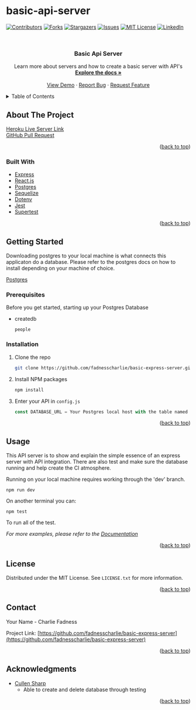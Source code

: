 # basic-api-server

<!-- Template Taken From -->
<!-- https://github.com/othneildrew/Best-README-Template -->

<div id="top"></div>
<!--
*** Thanks for checking out the Best-README-Template. If you have a suggestion
*** that would make this better, please fork the repo and create a pull request
*** or simply open an issue with the tag "enhancement".
*** Don't forget to give the project a star!
*** Thanks again! Now go create something AMAZING! :D
-->



<!-- PROJECT SHIELDS -->
<!--
*** I'm using markdown "reference style" links for readability.
*** Reference links are enclosed in brackets [ ] instead of parentheses ( ).
*** See the bottom of this document for the declaration of the reference variables
*** for contributors-url, forks-url, etc. This is an optional, concise syntax you may use.
*** https://www.markdownguide.org/basic-syntax/#reference-style-links
-->
[![Contributors][contributors-shield]][contributors-url]
[![Forks][forks-shield]][forks-url]
[![Stargazers][stars-shield]][stars-url]
[![Issues][issues-shield]][issues-url]
[![MIT License][license-shield]][license-url]
[![LinkedIn][linkedin-shield]][linkedin-url]



<!-- PROJECT LOGO -->
<br />
<div align="center">
  
<h3 align="center">Basic Api Server</h3>

  <p align="center">
    Learn more about servers and how to create a basic server with API's
    <br />
    <a href="https://github.com/fadnesscharlie/basic-express-server"><strong>Explore the docs »</strong></a>
    <br />
    <br />
    <a href="https://github.com/fadnesscharlie/basic-express-server">View Demo</a>
    ·
    <a href="https://github.com/fadnesscharlie/basic-express-server/issues">Report Bug</a>
    ·
    <a href="https://github.com/fadnesscharlie/basic-express-server/issues">Request Feature</a>
  </p>
</div>



<!-- TABLE OF CONTENTS -->
<details>
  <summary>Table of Contents</summary>
  <ol>
    <li>
      <a href="#about-the-project">About The Project</a>
      <ul>
        <li><a href="#built-with">Built With</a></li>
      </ul>
    </li>
    <li>
      <a href="#getting-started">Getting Started</a>
      <ul>
        <li><a href="#prerequisites">Prerequisites</a></li>
        <li><a href="#installation">Installation</a></li>
      </ul>
    </li>
    <li><a href="#usage">Usage</a></li>
    <li><a href="#roadmap">Roadmap</a></li>
    <li><a href="#contributing">Contributing</a></li>
    <li><a href="#license">License</a></li>
    <li><a href="#contact">Contact</a></li>
    <li><a href="#acknowledgments">Acknowledgments</a></li>
  </ol>
</details>



<!-- ABOUT THE PROJECT -->
## About The Project

[Heroku Live Server Link](https://basic-api-server-401n19.herokuapp.com/)  
[GitHub Pull Request](https://github.com/fadnesscharlie/basic-express-server/pulls)


<p align="right">(<a href="#top">back to top</a>)</p>



### Built With

* [Express](https://expressjs.com/)
* [React.js](https://reactjs.org/)
* [Postgres](https://www.postgresql.org/)
* [Sequelize](https://sequelize.org/)
* [Dotenv](https://www.npmjs.com/package/dotenv)
* [Jest](https://www.npmjs.com/package/jest)
* [Supertest](https://www.npmjs.com/package/supertest)

<p align="right">(<a href="#top">back to top</a>)</p>



<!-- GETTING STARTED -->
## Getting Started

Downloading postgres to your local machine is what connects this applicaton do a database. Please refer to the postgres docs on how to install depending on your machine of choice.  
  
[Postgres](https://www.postgresql.org/about/)

### Prerequisites

Before you get started, starting up your Postgres Database
* createdb
  ```
  people
  ```


### Installation

1. Clone the repo
   ```sh
   git clone https://github.com/fadnesscharlie/basic-express-server.git
   ```
2. Install NPM packages
   ```sh
   npm install
   ```
3. Enter your API in `config.js`
   ```js
   const DATABASE_URL = Your Postgres local host with the table named 'people';
   ```

<p align="right">(<a href="#top">back to top</a>)</p>



<!-- USAGE EXAMPLES -->
## Usage

This API server is to show and explain the simple essence of an express server with API integration. There are also test and make sure the database running and help create the CI atmosphere.

Running on your local machine requires working through the 'dev' branch.

```
npm run dev
```

On another terminal you can:

```
npm test
```
To run all of the test.

_For more examples, please refer to the [Documentation](https://example.com)_

<p align="right">(<a href="#top">back to top</a>)</p>


<!-- LICENSE -->
## License

Distributed under the MIT License. See `LICENSE.txt` for more information.

<p align="right">(<a href="#top">back to top</a>)</p>



<!-- CONTACT -->
## Contact

Your Name - Charlie Fadness

Project Link: [https://github.com/fadnesscharlie/basic-express-server](https://github.com/fadnesscharlie/basic-express-server)

<p align="right">(<a href="#top">back to top</a>)</p>



<!-- ACKNOWLEDGMENTS -->
## Acknowledgments

* [Cullen Sharp](https://github.com/CullenSharp)
  * Able to create and delete database through testing


<p align="right">(<a href="#top">back to top</a>)</p>



<!-- MARKDOWN LINKS & IMAGES -->
<!-- https://www.markdownguide.org/basic-syntax/#reference-style-links -->
[contributors-shield]: https://img.shields.io/github/contributors/fadnesscharlie/basic-express-server.svg?style=for-the-badge
[contributors-url]: https://github.com/fadnesscharlie/basic-express-server/graphs/contributors
[forks-shield]: https://img.shields.io/github/forks/fadnesscharlie/basic-express-server.svg?style=for-the-badge
[forks-url]: https://github.com/fadnesscharlie/basic-express-server/network/members
[stars-shield]: https://img.shields.io/github/stars/fadnesscharlie/basic-express-server.svg?style=for-the-badge
[stars-url]: https://github.com/fadnesscharlie/basic-express-server/stargazers
[issues-shield]: https://img.shields.io/github/issues/fadnesscharlie/basic-express-server.svg?style=for-the-badge
[issues-url]: https://github.com/fadnesscharlie/basic-express-server/issues
[license-shield]: https://img.shields.io/github/license/fadnesscharlie/basic-express-server.svg?style=for-the-badge
[license-url]: https://github.com/fadnesscharlie/basic-express-server/blob/master/LICENSE.txt
[linkedin-shield]: https://img.shields.io/badge/-LinkedIn-black.svg?style=for-the-badge&logo=linkedin&colorB=555
[linkedin-url]: https://linkedin.com/in/fadnesscharlie
[product-screenshot]: images/screenshot.png

